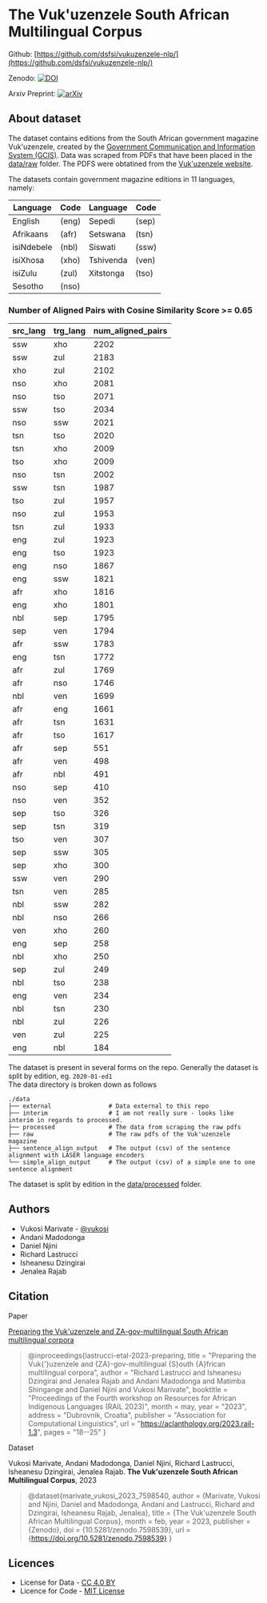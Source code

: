# The Vuk'uzenzele South African Multilingual Corpus

Github: [https://github.com/dsfsi/vukuzenzele-nlp/](https://github.com/dsfsi/vukuzenzele-nlp/)

Zenodo: [![DOI](https://zenodo.org/badge/DOI/10.5281/zenodo.7598539.svg)](https://doi.org/10.5281/zenodo.7598539)

Arxiv Preprint: [![arXiv](https://img.shields.io/badge/arXiv-2303.03750-b31b1b.svg)](https://arxiv.org/abs/2303.03750)

## About dataset
The dataset contains editions from the South African government magazine Vuk'uzenzele, created by the [Government Communication and Information System (GCIS)](https://www.gcis.gov.za/). Data was scraped from PDFs that have been placed in the [data/raw](data/raw/) folder.
The PDFS were obtatined from the [Vuk'uzenzele website](https://www.vukuzenzele.gov.za/).

The datasets contain government magazine editions in 11 languages, namely:

|  Language  | Code |  Language  | Code |
|------------|-------|------------|-------|
| English    | (eng) | Sepedi     | (sep) |
| Afrikaans  | (afr) | Setswana   | (tsn) |
| isiNdebele | (nbl) | Siswati    | (ssw) |
| isiXhosa   | (xho) | Tshivenda  | (ven) |
| isiZulu    | (zul) | Xitstonga  | (tso) |
| Sesotho    | (nso) |

### Number of Aligned Pairs with Cosine Similarity Score >= 0.65
|src_lang| 	trg_lang| 	num_aligned_pairs| 
|--------|---------|-----------|
|ssw|      	xho|      	2202|
|ssw|      	zul|      	2183|
|xho|      	zul|      	2102|
|nso|      	xho|      	2081|
|nso|      	tso|      	2071|
|ssw|      	tso|      	2034|
|nso|      	ssw|      	2021|
|tsn|      	tso|      	2020|
|tsn|      	xho|      	2009|
|tso|      	xho|      	2009|
|nso|      	tsn|      	2002|
|ssw|      	tsn|      	1987|
|tso|      	zul|      	1957|
|nso|      	zul|      	1953|
|tsn|      	zul|      	1933|
|eng|      	zul|      	1923|
|eng|      	tso|      	1923|
|eng|      	nso|      	1867|
|eng|      	ssw|      	1821|
|afr|      	xho|      	1816|
|eng|      	xho|      	1801|
|nbl|      	sep|      	1795|
|sep|      	ven|      	1794|
|afr|      	ssw|      	1783|
|eng|      	tsn|      	1772|
|afr|      	zul|      	1769|
|afr|      	nso|      	1746|
|nbl|      	ven|      	1699|
|afr|      	eng|      	1661|
|afr|      	tsn|      	1631|
|afr|      	tso|      	1617|
|afr|      	sep|      	551|
|afr|      	ven|      	498|
|afr|      	nbl|      	491|
|nso|      	sep|      	410|
|nso|      	ven|      	352|
|sep|      	tso|      	326|
|sep|      	tsn|      	319|
|tso|      	ven|      	307|
|sep|      	ssw|      	305|
|sep|      	xho|      	300|
|ssw|      	ven|      	290|
|tsn|      	ven|      	285|
|nbl|      	ssw|      	282|
|nbl|      	nso|      	266|
|ven|      	xho|      	260|
|eng|      	sep|      	258|
|nbl|      	xho|      	250|
|sep|      	zul|      	249|
|nbl|      	tso|      	238|
|eng|      	ven|      	234|
|nbl|      	tsn|      	230|
|nbl|      	zul|      	226|
|ven|      	zul|      	225|
|eng|      	nbl|      	184|



The dataset is present in several forms on the repo. 
Generally the dataset is split by edition, eg. `2020-01-ed1`  
The data directory is broken down as follows
```
./data
├── external                # Data external to this repo
├── interim                 # I am not really sure - looks like interim in regards to processed.
├── processed               # The data from scraping the raw pdfs
├── raw                     # The raw pdfs of the Vuk'uzenzele magazine
├── sentence_align_output   # The output (csv) of the sentence alignment with LASER language encoders
└── simple_align_output     # The output (csv) of a simple one to one sentence alignment
```
The dataset is split by edition in the [data/processed](data/processed/) folder.

Authors
-------
- Vukosi Marivate - [@vukosi](https://twitter.com/vukosi)
- Andani Madodonga
- Daniel Njini
- Richard Lastrucci
- Isheanesu Dzingirai
- Jenalea Rajab

Citation
--------
Paper

[Preparing the Vuk'uzenzele and ZA-gov-multilingual South African  multilingual corpora](https://arxiv.org/pdf/2303.03750)

> @inproceedings{lastrucci-etal-2023-preparing,
    title = "Preparing the Vuk{'}uzenzele and {ZA}-gov-multilingual {S}outh {A}frican multilingual corpora",
    author = "Richard Lastrucci and Isheanesu Dzingirai and Jenalea Rajab and Andani Madodonga and Matimba Shingange and Daniel Njini and Vukosi Marivate",
    booktitle = "Proceedings of the Fourth workshop on Resources for African Indigenous Languages (RAIL 2023)",
    month = may,
    year = "2023",
    address = "Dubrovnik, Croatia",
    publisher = "Association for Computational Linguistics",
    url = "https://aclanthology.org/2023.rail-1.3",
    pages = "18--25"
}

Dataset

Vukosi Marivate, Andani Madodonga, Daniel Njini, Richard Lastrucci, Isheanesu Dzingirai, Jenalea Rajab. **The Vuk'uzenzele South African Multilingual Corpus**, 2023

> @dataset{marivate_vukosi_2023_7598540,
  author       = {Marivate, Vukosi and
                  Njini, Daniel and
                  Madodonga, Andani and
                  Lastrucci, Richard and
                  Dzingirai, Isheanesu
                  Rajab, Jenalea},
  title        = {The Vuk'uzenzele South African Multilingual Corpus},
  month        = feb,
  year         = 2023,
  publisher    = {Zenodo},
  doi          = {10.5281/zenodo.7598539},
  url          = {https://doi.org/10.5281/zenodo.7598539}
}

Licences
-------
* License for Data - [CC 4.0 BY](LICENSE.data.md)
* Licence for Code - [MIT License](LICENSE.md)
